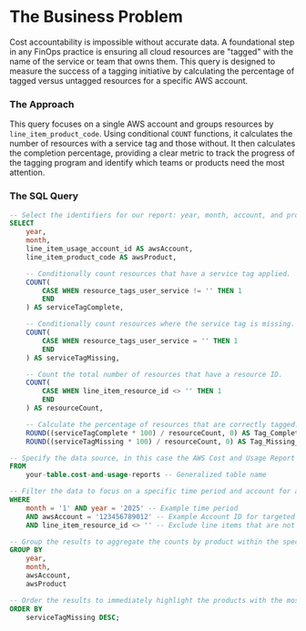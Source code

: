 # The Business Problem

Cost accountability is impossible without accurate data. A foundational step in any FinOps practice is ensuring all cloud resources are "tagged" with the name of the service or team that owns them. This query is designed to measure the success of a tagging initiative by calculating the percentage of tagged versus untagged resources for a specific AWS account.

### **The Approach**

This query focuses on a single AWS account and groups resources by `line_item_product_code`. Using conditional `COUNT` functions, it calculates the number of resources with a service tag and those without. It then calculates the completion percentage, providing a clear metric to track the progress of the tagging program and identify which teams or products need the most attention.

### **The SQL Query**

```sql
-- Select the identifiers for our report: year, month, account, and product.
SELECT
    year,
    month,
    line_item_usage_account_id AS awsAccount,
    line_item_product_code AS awsProduct,

    -- Conditionally count resources that have a service tag applied.
    COUNT(
        CASE WHEN resource_tags_user_service != '' THEN 1
        END
    ) AS serviceTagComplete,

    -- Conditionally count resources where the service tag is missing.
    COUNT(
        CASE WHEN resource_tags_user_service = '' THEN 1
        END
    ) AS serviceTagMissing,

    -- Count the total number of resources that have a resource ID.
    COUNT(
        CASE WHEN line_item_resource_id <> '' THEN 1
        END
    ) AS resourceCount,

    -- Calculate the percentage of resources that are correctly tagged.
    ROUND((serviceTagComplete * 100) / resourceCount, 0) AS Tag_Complete_Percent,
    ROUND((serviceTagMissing * 100) / resourceCount, 0) AS Tag_Missing_Percent

-- Specify the data source, in this case the AWS Cost and Usage Report table.
FROM
    your-table.cost-and-usage-reports -- Generalized table name

-- Filter the data to focus on a specific time period and account for a targeted analysis.
WHERE
    month = '1' AND year = '2025' -- Example time period
    AND awsAccount = '123456789012' -- Example Account ID for targeted reporting
    AND line_item_resource_id <> '' -- Exclude line items that are not actual resources

-- Group the results to aggregate the counts by product within the specified account.
GROUP BY
    year,
    month,
    awsAccount,
    awsProduct

-- Order the results to immediately highlight the products with the most missing tags.
ORDER BY
    serviceTagMissing DESC;